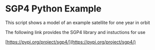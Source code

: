 # SGP4 Python Example

This script shows a model of an example satellite for one year in orbit

The following link provides the SGP4 library and instuctions for use

[https://pypi.org/project/sgp4/](https://pypi.org/project/sgp4/)
